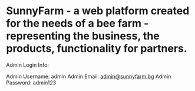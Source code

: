 # SunnyFarm - a web platform created for the needs of a bee farm - representing the business, the products, functionality for partners.

Admin Login Info:

Admin Username: admin
Admin Email: admin@sunnyfarm.bg
Admin Password: admin123
